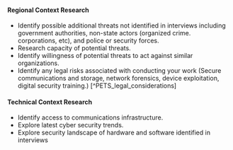 
#### Regional Context Research

  * Identify possible additional threats not identified in interviews including government authorities, non-state actors (organized crime. corporations, etc), and police or security forces.
  * Research capacity of potential threats.
  * Identify willingness of potential threats to act against similar organizations.
  * Identify any legal risks associated with conducting your work (Secure communications and storage, network forensics, device exploitation, digital security training.) [^PETS_legal_considerations]

#### Technical Context Research

  * Identify access to communications infrastructure.
  * Explore latest cyber security trends.
  * Explore security landscape of hardware and software identified in interviews
